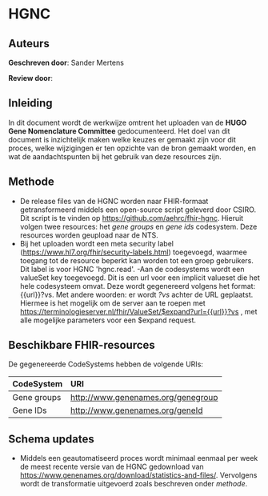 # HGNC
## Auteurs
__Geschreven door__: Sander Mertens

__Review door__: 

## Inleiding
In dit document wordt de werkwijze omtrent het uploaden van de __HUGO Gene Nomenclature Committee__ gedocumenteerd. Het doel van dit document is inzichtelijk maken welke keuzes er gemaakt zijn voor dit proces, welke wijzigingen er ten opzichte van de bron gemaakt worden, en wat de aandachtspunten bij het gebruik van deze resources zijn.

## Methode
- De release files van de HGNC worden naar FHIR-formaat getransformeerd middels een open-source script geleverd door CSIRO. Dit script is te vinden op https://github.com/aehrc/fhir-hgnc. Hieruit volgen twee resources: het _gene groups_ en _gene ids_ codesystem. Deze resources worden geupload naar de NTS.
- Bij het uploaden wordt een meta security label (https://www.hl7.org/fhir/security-labels.html) toegevoegd, waarmee toegang tot de resource beperkt kan worden tot een groep gebruikers. Dit label is voor HGNC 'hgnc.read'.
-Aan de codesystems wordt een valueSet key toegevoegd. Dit is een url voor een implicit valueset die het hele codesysteem omvat. Deze wordt gegenereerd volgens het format: {{url}}?vs. Met andere woorden: er wordt *?vs* achter de URL geplaatst. Hiermee is het mogelijk om de server aan te roepen met https://terminologieserver.nl/fhir/ValueSet/$expand?url={{url}}?vs , met alle mogelijke parameters voor een $expand request.

## Beschikbare FHIR-resources
De gegenereerde CodeSystems hebben de volgende URIs:

|CodeSystem|URI|
|:---|:---|
|Gene groups|http://www.genenames.org/genegroup|
|Gene IDs|http://www.genenames.org/geneId|

## Schema updates
- Middels een geautomatiseerd proces wordt minimaal eenmaal per week de meest recente versie van de HGNC gedownload van https://www.genenames.org/download/statistics-and-files/. Vervolgens wordt de transformatie uitgevoerd zoals beschreven onder _methode_.
